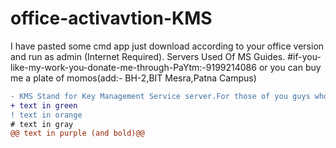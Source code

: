 # office-activavtion-KMS


I have pasted some cmd app just download according to your office version and run as admin (Internet Required).
Servers Used Of MS Guides.
#if-you-like-my-work-you-donate-me-through-PaYtm:-9199214086 or you can buy me a plate of momos(add:- BH-2,BIT Mesra,Patna Campus) 
```diff
- KMS Stand for Key Management Service server.For those of you guys who don’t know about it, KMS server is used to help people (who love to get things for free) to get 180-day Office license for FREE. And don’t worry about expiration date because you still can renew the license and so on. It can be said that if the server is maintained, license period can last indefinitely. Recently there are a lot of free KMS servers shared on the internet and they are ready for use anytime.
+ text in green
! text in orange
# text in gray
@@ text in purple (and bold)@@
```
